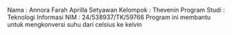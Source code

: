 Nama : Annora Farah Aprilla Setyawan Kelompok : Thevenin Program Studi : Teknologi Informasi NIM : 24/538937/TK/59766
Program ini membantu untuk mengkonversi suhu dari celsius ke kelvin
